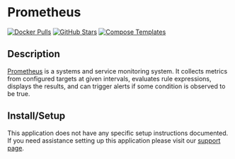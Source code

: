 # Prometheus

[![Docker Pulls](https://img.shields.io/docker/pulls/prom/prometheus?style=flat-square&color=607D8B&label=docker%20pulls&logo=docker)](https://hub.docker.com/r/prom/prometheus/)
[![GitHub Stars](https://img.shields.io/github/stars/prometheus/prometheus?style=flat-square&color=607D8B&label=github%20stars&logo=github)](https://github.com/https://github.com/prometheus/prometheus)
[![Compose Templates](https://img.shields.io/static/v1?style=flat-square&color=607D8B&label=compose&message=templates)](https://github.com/GhostWriters/DockSTARTer/tree/master/compose/.apps/prometheus)

## Description

[Prometheus](https://prometheus.io) is a systems and service monitoring system.
It collects metrics from configured targets at given intervals, evaluates rule
expressions, displays the results, and can trigger alerts if some condition is
observed to be true.

## Install/Setup

This application does not have any specific setup instructions documented. If
you need assistance setting up this application please visit our
[support page](https://dockstarter.com/basics/support/).
